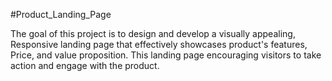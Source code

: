 #Product_Landing_Page

The goal of this project is to design and develop a visually appealing, Responsive landing page that effectively showcases product's features, Price, and value proposition. 
This landing page encouraging visitors to take action and engage with the product.
